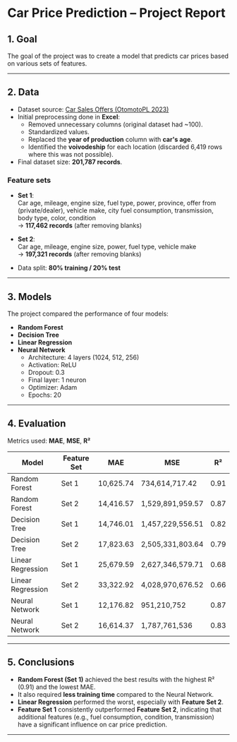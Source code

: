 # Car Price Prediction – Project Report

## 1. Goal
The goal of the project was to create a model that predicts car prices based on various sets of features.

---

## 2. Data
- Dataset source: [Car Sales Offers (OtomotoPL 2023)](https://www.kaggle.com/datasets/szymoncyperski/car-sales-offers-from-otomotopl-2023)
- Initial preprocessing done in **Excel**:
  - Removed unnecessary columns (original dataset had ~100).
  - Standardized values.
  - Replaced the **year of production** column with **car's age**.
  - Identified the **voivodeship** for each location (discarded 6,419 rows where this was not possible).
- Final dataset size: **201,787 records**.

### Feature sets
- **Set 1**:  
  Car age, mileage, engine size, fuel type, power, province, offer from (private/dealer), vehicle make, city fuel consumption, transmission, body type, color, condition  
  → **117,462 records** (after removing blanks)

- **Set 2**:  
  Car age, mileage, engine size, power, fuel type, vehicle make  
  → **197,321 records** (after removing blanks)

- Data split: **80% training / 20% test**

---

## 3. Models
The project compared the performance of four models:

- **Random Forest**
- **Decision Tree**
- **Linear Regression**
- **Neural Network**  
  - Architecture: 4 layers (1024, 512, 256)  
  - Activation: ReLU  
  - Dropout: 0.3  
  - Final layer: 1 neuron  
  - Optimizer: Adam  
  - Epochs: 20

---

## 4. Evaluation
Metrics used: **MAE**, **MSE**, **R²**

| Model                  | Feature Set | MAE       | MSE       | R²   |
|-------------------------|-------------|-----------|-----------|------|
| Random Forest           | Set 1       | 10,625.74 | 734,614,717.42 | 0.91 |
| Random Forest           | Set 2       | 14,416.57 | 1,529,891,959.57 | 0.87 |
| Decision Tree           | Set 1       | 14,746.01 | 1,457,229,556.51 | 0.82 |
| Decision Tree           | Set 2       | 17,823.63 | 2,505,331,803.64 | 0.79 |
| Linear Regression       | Set 1       | 25,679.59 | 2,627,346,579.71 | 0.68 |
| Linear Regression       | Set 2       | 33,322.92 | 4,028,970,676.52 | 0.66 |
| Neural Network          | Set 1       | 12,176.82 | 951,210,752     | 0.87 |
| Neural Network          | Set 2       | 16,614.37 | 1,787,761,536   | 0.83 |

---

## 5. Conclusions
- **Random Forest (Set 1)** achieved the best results with the highest R² (0.91) and the lowest MAE.  
- It also required **less training time** compared to the Neural Network.  
- **Linear Regression** performed the worst, especially with **Feature Set 2**.  
- **Feature Set 1** consistently outperformed **Feature Set 2**, indicating that additional features (e.g., fuel consumption, condition, transmission) have a significant influence on car price prediction.

---
